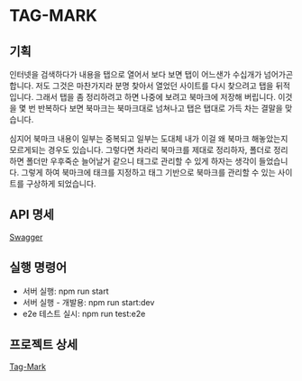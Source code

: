 # TAG-MARK

## 기획
인터넷을 검색하다가 내용을 탭으로 열어서 보다 보면 탭이 어느샌가 수십개가 넘어가곤 합니다. 저도 그것은 마찬가지라 분명 찾아서 열었던 사이트를 다시 찾으려고 탭을 뒤적입니다. 그래서 탭을 좀 정리하려고 하면 나중에 보려고 북마크에 저장해 버립니다. 이것을 몇 번 반복하다 보면 북마크는 북마크대로 넘쳐나고 탭은 탭대로 가득 차는 결말을 맞습니다. 

심지어 북마크 내용이 일부는 중복되고 일부는 도대체 내가 이걸 왜 북마크 해놓았는지 모르게되는 경우도 있습니다. 그렇다면 차라리 북마크를 제대로 정리하자, 폴더로 정리하면 폴더만 우후죽순 늘어날거 같으니 태그로 관리할 수 있게 하자는 생각이 들었습니다. 그렇게 하여 북마크에 태크를 지정하고 태그 기반으로 북마크를 관리할 수 있는 사이트를 구상하게 되었습니다.

## API 명세
[Swagger](https://server.tagmark.site/api-docs)

## 실행 명령어
* 서버 실행: npm run start
* 서버 실행 - 개발용: npm run start:dev
* e2e 테스트 실시: npm run test:e2e

## 프로젝트 상세
[Tag-Mark ](https://pickle-penguin-962.notion.site/Tag-Mark-2022-11-2023-01-8d7bbdc20b184c0f91ab29c47b3f44d3)
